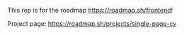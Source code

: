 This rep is for the roadmap https://roadmap.sh/frontend!

Project page: https://roadmap.sh/projects/single-page-cv

